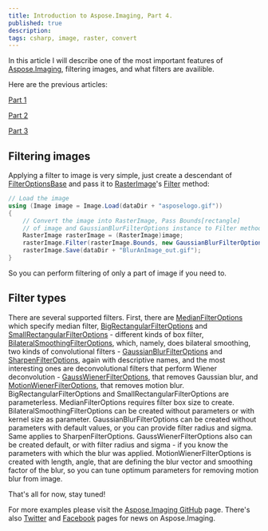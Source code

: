 ```yaml
---
title: Introduction to Aspose.Imaging, Part 4.
published: true
description: 
tags: csharp, image, raster, convert
---
```



In this article I will describe one of the most important features of <a href="https://products.aspose.com/imaging/">Aspose.Imaging</a>, filtering images, and what filters are availible.

Here are the previous articles:

<a href="https://dev.to/nnevod/introduction-to-asposeimaging-8jd">Part 1</a>

<a href="https://dev.to/nnevod/introduction-to-asposeimaging-part-2-40p">Part 2</a>

<a href="https://dev.to/nnevod/introduction-to-asposeimaging-part-3-3ah3">Part 3</a>

## Filtering images
Applying a filter to image is very simple, just create a descendant of <a href="https://apireference.aspose.com/net/imaging/aspose.imaging.imagefilters.filteroptions/filteroptionsbase">FilterOptionsBase</a> and pass it to <a href="https://apireference.aspose.com/net/imaging/aspose.imaging/rasterimage">RasterImage</a>'s <a href="https://apireference.aspose.com/net/imaging/aspose.imaging/rasterimage/methods/filter">Filter</a> method:
```csharp
// Load the image
using (Image image = Image.Load(dataDir + "asposelogo.gif"))
{
    // Convert the image into RasterImage, Pass Bounds[rectangle] 
	// of image and GaussianBlurFilterOptions instance to Filter method and Save the results
    RasterImage rasterImage = (RasterImage)image;
    rasterImage.Filter(rasterImage.Bounds, new GaussianBlurFilterOptions(5, 5));
    rasterImage.Save(dataDir + "BlurAnImage_out.gif");
}
```
So you can perform filtering of only a part of image if you need to.

## Filter types
There are several supported filters. First, there are <a href="https://apireference.aspose.com/net/imaging/aspose.imaging.imagefilters.filteroptions/medianfilteroptions">MedianFilterOptions</a> which specify median filter, <a href="https://apireference.aspose.com/net/imaging/aspose.imaging.imagefilters.filteroptions/bigrectangularfilteroptions">BigRectangularFilterOptions</a> and <a href="https://apireference.aspose.com/net/imaging/aspose.imaging.imagefilters.filteroptions/smallrectangularfilteroptions">SmallRectangularFilterOptions</a> - different kinds of box filter, <a href="https://apireference.aspose.com/net/imaging/aspose.imaging.imagefilters.filteroptions/bilateralsmoothingfilteroptions">BilateralSmoothingFilterOptions</a>, which, namely, does bilateral smoothing, two kinds of convolutional filters - <a href="https://apireference.aspose.com/net/imaging/aspose.imaging.imagefilters.filteroptions/gaussianblurfilteroptions">GaussianBlurFilterOptions</a> and <a href="https://apireference.aspose.com/net/imaging/aspose.imaging.imagefilters.filteroptions/sharpenfilteroptions">SharpenFilterOptions</a>, again with descriptive names, and the most interesting ones are deconvolutional filters that perform Wiener deconvolution - <a href="https://apireference.aspose.com/net/imaging/aspose.imaging.imagefilters.filteroptions/gausswienerfilteroptions">GaussWienerFilterOptions</a>, that removes Gaussian blur, and <a href="https://apireference.aspose.com/net/imaging/aspose.imaging.imagefilters.filteroptions/sharpenfilteroptions">MotionWienerFilterOptions</a>, that removes motion blur. 
BigRectangularFilterOptions and SmallRectangularFilterOptions are parameterless.
MedianFilterOptions requires filter box size to create.
BilateralSmoothingFilterOptions can be created without parameters or with kernel size as parameter.
GaussianBlurFilterOptions can be created without parameters with default values, or you can provide filter radius and sigma. 
Same applies to SharpenFilterOptions.
GaussWienerFilterOptions also can be created default, or with filter radius and sigma - if you know the parameters with which the blur was applied.
MotionWienerFilterOptions is created with length, angle, that are defining the blur vector and smoothing factor of the blur, so you can tune optimum parameters for removing motion blur from image.


That's all for now, stay tuned!

For more examples please visit the <a href="https://github.com/aspose-imaging">Aspose.Imaging GitHub</a> page. There's also <a href="https://twitter.com/Asposeimaging">Twitter</a> and <a href="https://www.facebook.com/AsposeImaging">Facebook</a> pages for news on Aspose.Imaging.

